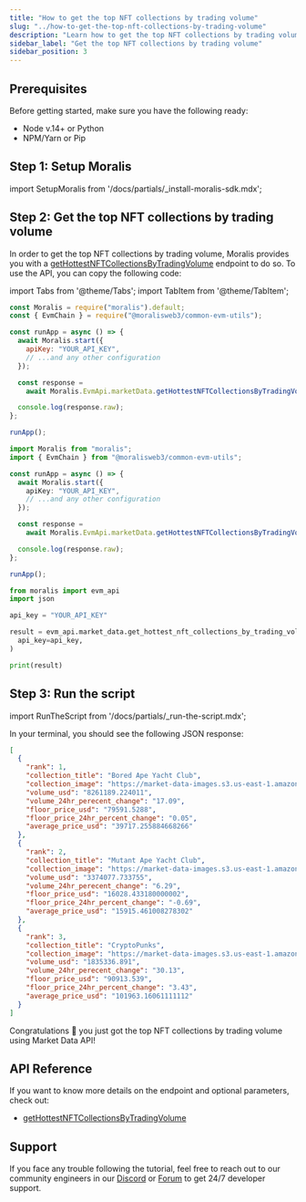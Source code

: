 ```yaml
---
title: "How to get the top NFT collections by trading volume"
slug: "../how-to-get-the-top-nft-collections-by-trading-volume"
description: "Learn how to get the top NFT collections by trading volume using Market Data API."
sidebar_label: "Get the top NFT collections by trading volume"
sidebar_position: 3
---
```


## Prerequisites

Before getting started, make sure you have the following ready:

- Node v.14+ or Python
- NPM/Yarn or Pip

## Step 1: Setup Moralis

import SetupMoralis from '/docs/partials/\_install-moralis-sdk.mdx';

<SetupMoralis node="moralis @moralisweb3/common-evm-utils" python="moralis" />

## Step 2: Get the top NFT collections by trading volume

In order to get the top NFT collections by trading volume, Moralis provides you with a [getHottestNFTCollectionsByTradingVolume](/web3-data-api/evm/reference/get-top-nft-collections-by-trading-volume) endpoint to do so. To use the API, you can copy the following code:

import Tabs from '@theme/Tabs';
import TabItem from '@theme/TabItem';

<Tabs groupId="programming-language">
  <TabItem value="javascript" label="index.js (JavaScript)" default>

```javascript index.js
const Moralis = require("moralis").default;
const { EvmChain } = require("@moralisweb3/common-evm-utils");

const runApp = async () => {
  await Moralis.start({
    apiKey: "YOUR_API_KEY",
    // ...and any other configuration
  });

  const response =
    await Moralis.EvmApi.marketData.getHottestNFTCollectionsByTradingVolume();

  console.log(response.raw);
};

runApp();
```

</TabItem>
<TabItem value="typescript" label="index.ts (TypeScript)">

```typescript index.ts
import Moralis from "moralis";
import { EvmChain } from "@moralisweb3/common-evm-utils";

const runApp = async () => {
  await Moralis.start({
    apiKey: "YOUR_API_KEY",
    // ...and any other configuration
  });

  const response =
    await Moralis.EvmApi.marketData.getHottestNFTCollectionsByTradingVolume();

  console.log(response.raw);
};

runApp();
```

</TabItem>
<TabItem value="python" label="index.py (Python)">

```python index.py
from moralis import evm_api
import json

api_key = "YOUR_API_KEY"

result = evm_api.market_data.get_hottest_nft_collections_by_trading_volume(
  api_key=api_key,
)

print(result)
```

</TabItem>
</Tabs>

## Step 3: Run the script

import RunTheScript from '/docs/partials/\_run-the-script.mdx';

<RunTheScript />

In your terminal, you should see the following JSON response:

```json
[
  {
    "rank": 1,
    "collection_title": "Bored Ape Yacht Club",
    "collection_image": "https://market-data-images.s3.us-east-1.amazonaws.com/tokenImages/0x2f1ef58880d01489b8d2c9ba759cf7b14db4ee8a55fd6e6b222ad050e7e00fb0.png",
    "volume_usd": "8261189.224011",
    "volume_24hr_perecent_change": "17.09",
    "floor_price_usd": "79591.5288",
    "floor_price_24hr_percent_change": "0.05",
    "average_price_usd": "39717.255884668266"
  },
  {
    "rank": 2,
    "collection_title": "Mutant Ape Yacht Club",
    "collection_image": "https://market-data-images.s3.us-east-1.amazonaws.com/tokenImages/0xab57ba0f4ce4424e60c477627f6551790b8946d45720240a3d258956e436f2e5.png",
    "volume_usd": "3374077.733755",
    "volume_24hr_perecent_change": "6.29",
    "floor_price_usd": "16028.433180000002",
    "floor_price_24hr_percent_change": "-0.69",
    "average_price_usd": "15915.461008278302"
  },
  {
    "rank": 3,
    "collection_title": "CryptoPunks",
    "collection_image": "https://market-data-images.s3.us-east-1.amazonaws.com/tokenImages/0x8e4d149625faffbdb3b63eb36668a4b470714c0e6c765e66200095a4ccb0234e.png",
    "volume_usd": "1835336.891",
    "volume_24hr_perecent_change": "30.13",
    "floor_price_usd": "90913.539",
    "floor_price_24hr_percent_change": "3.43",
    "average_price_usd": "101963.16061111112"
  }
]
```

Congratulations 🥳 you just got the top NFT collections by trading volume using Market Data API!

## API Reference

If you want to know more details on the endpoint and optional parameters, check out:

- [getHottestNFTCollectionsByTradingVolume](/web3-data-api/evm/reference/get-top-nft-collections-by-trading-volume)

## Support

If you face any trouble following the tutorial, feel free to reach out to our community engineers in our [Discord](https://moralis.io/discord) or [Forum](https://forum.moralis.io) to get 24/7 developer support.
